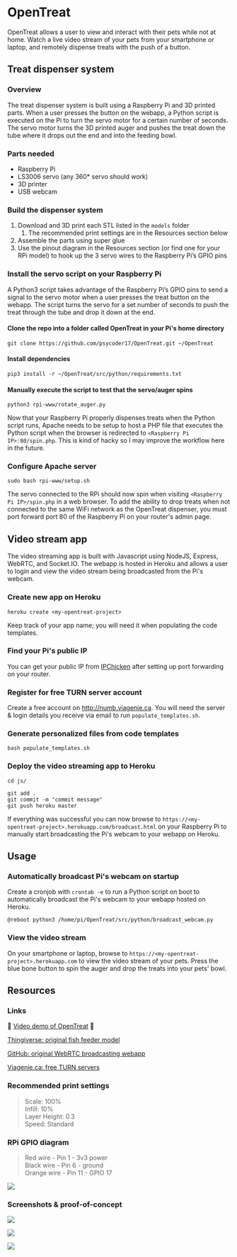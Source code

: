# OpenTreat
OpenTreat allows a user to view and interact with their pets while not at home. Watch a live video stream of your pets from your smartphone or laptop, and remotely dispense treats with the push of a button.

## Treat dispenser system
### Overview
The treat dispenser system is built using a Raspberry Pi and 3D printed parts. When a user presses the button on the webapp, a Python script is executed on the Pi to turn the servo motor for a certain number of seconds. The servo motor turns the 3D printed auger and pushes the treat down the tube where it drops out the end and into the feeding bowl.

### Parts needed
* Raspberry Pi
* LS3006 servo (any 360* servo should work)
* 3D printer
* USB webcam

### Build the dispenser system
1. Download and 3D print each STL listed in the `models` folder
	1. The recommended print settings are in the Resources section below
2. Assemble the parts using super glue
3. Use the pinout diagram in the Resources section (or find one for your RPi model) to hook up the 3 servo wires to the Raspberry Pi’s GPIO pins

### Install the servo script on your Raspberry Pi
A Python3 script takes advantage of the Raspberry Pi’s GPIO pins to send a signal to the servo motor when a user presses the treat button on the webapp. The script turns the servo for a set number of seconds to push the treat through the tube and drop it down at the end.

#### Clone the repo into a folder called OpenTreat in your Pi's home directory
```
git clone https://github.com/psycoder17/OpenTreat.git ~/OpenTreat
```

#### Install dependencies
```
pip3 install -r ~/OpenTreat/src/python/requirements.txt
```

#### Manually execute the script to test that the servo/auger spins
```
python3 rpi-www/rotate_auger.py
```

Now that your Raspberry Pi properly dispenses treats when the Python script runs, Apache needs to be setup to host a PHP file that executes the Python script when the browser is redirected to `<Raspberry Pi IP>:80/spin.php`. This is kind of hacky so I may improve the workflow here in the future.

### Configure Apache server
```
sudo bash rpi-www/setup.sh
```

The servo connected to the RPi should now spin when visiting `<Raspberry Pi IP>/spin.php` in a web browser. To add the ability to drop treats when not connected to the same WiFi network as the OpenTreat dispenser, you must port forward port 80 of the Raspberry Pi on your router's admin page.

## Video stream app
The video streaming app is built with Javascript using NodeJS, Express, WebRTC, and Socket.IO. The webapp is hosted in Heroku and allows a user to login and view the video stream being broadcasted from the Pi's webcam.

### Create new app on Heroku
```
heroku create <my-opentreat-project>
```

Keep track of your app name; you will need it when populating the code templates.

### Find your Pi's public IP
You can get your public IP from [IPChicken](https://ipchicken.com/) after setting up port forwarding on your router.

### Register for free TURN server account
Create a free account on http://numb.viagenie.ca. You will need the server & login details you receive via email to run `populate_templates.sh`.

### Generate personalized files from code templates
```
bash populate_templates.sh
```

### Deploy the video streaming app to Heroku
```
cd js/

git add .
git commit -m "commit message"
git push heroku master
```

If everything was successful you can now browse to `https://<my-opentreat-project>.herokuapp.com/broadcast.html` on your Raspberry Pi to manually start broadcasting the Pi's webcam to your webapp on Heroku.

## Usage
### Automatically broadcast Pi's webcam on startup
Create a cronjob with `crontab -e` to run a Python script on boot to automatically broadcast the Pi's webcam to your webapp hosted on Heroku.

```
@reboot python3 /home/pi/OpenTreat/src/python/broadcast_webcam.py
```

### View the video stream
On your smartphone or laptop, browse to `https://<my-opentreat-project>.herokuapp.com` to view the video stream of your pets. Press the blue bone button to spin the auger and drop the treats into your pets' bowl.

## Resources
### Links
:movie_camera: [Video demo of OpenTreat](https://youtu.be/6tzPRBlFip4) :movie_camera:

[Thingiverse: original fish feeder model](https://www.thingiverse.com/thing:301532)

[GitHub: original WebRTC broadcasting webapp](https://github.com/TannerGabriel/WebRTC-Video-Broadcast)

[Viagenie.ca: free TURN servers](http://numb.viagenie.ca)

### Recommended print settings
> Scale: 100%  
> Infill: 10%  
> Layer Height: 0.3  
> Speed: Standard  

### RPi GPIO diagram
> Red wire - Pin 1 - 3v3 power  
> Black wire - Pin 6 - ground  
> Orange wire - Pin 11 - GPIO 17  

![](README/RPi-GPIO-pinout.png)

### Screenshots & proof-of-concept
![](README/Mockup-2.png)

![](README/Electronics-in-case.jpg)

![](README/Dispenser-1.gif)